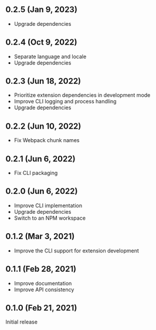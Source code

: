 ## 0.2.5 (Jan 9, 2023)

-   Upgrade dependencies

## 0.2.4 (Oct 9, 2022)

-   Separate language and locale
-   Upgrade dependencies

## 0.2.3 (Jun 18, 2022)

-   Prioritize extension dependencies in development mode
-   Improve CLI logging and process handling
-   Upgrade dependencies

## 0.2.2 (Jun 10, 2022)

-   Fix Webpack chunk names

## 0.2.1 (Jun 6, 2022)

-   Fix CLI packaging

## 0.2.0 (Jun 6, 2022)

-   Improve CLI implementation
-   Upgrade dependencies
-   Switch to an NPM workspace

## 0.1.2 (Mar 3, 2021)

-   Improve the CLI support for extension development

## 0.1.1 (Feb 28, 2021)

-   Improve documentation
-   Improve API consistency

## 0.1.0 (Feb 21, 2021)

Initial release
